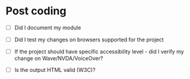 # Post coding

- [ ] Did I document my module

- [ ] Did I test my changes on browsers supported for the project

- [ ] If the project should have specific accessibility level - did I verify my change on Wave/NVDA/VoiceOver?

- [ ] Is the output HTML valid (W3C)?
